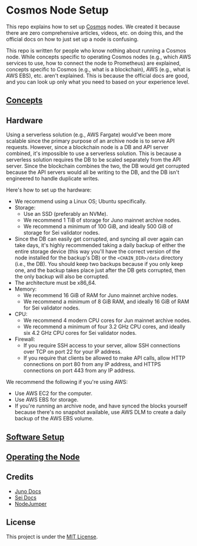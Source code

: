 # Cosmos Node Setup

This repo explains how to set up [Cosmos](https://cosmos.network/) nodes. We created it because there are zero comprehensive articles, videos, etc. on doing this, and the official docs on how to just set up a node is confusing.

This repo is written for people who know nothing about running a Cosmos node. While concepts specific to operating Cosmos nodes (e.g., which AWS services to use, how to connect the node to Prometheus) are explained, concepts specific to Cosmos (e.g., what is a blockchain), AWS (e.g., what is AWS EBS), etc. aren't explained. This is because the official docs are good, and you can look up only what you need to based on your experience level.

## [Concepts](docs/concepts.md)

## Hardware

Using a serverless solution (e.g., AWS Fargate) would've been more scalable since the primary purpose of an archive node is to serve API requests. However, since a blockchain node is a DB and API server combined, it's impossible to use a serverless solution. This is because a serverless solution requires the DB to be scaled separately from the API server. Since the blockchain combines the two, the DB would get corrupted because the API servers would all be writing to the DB, and the DB isn't engineered to handle duplicate writes.

Here's how to set up the hardware:
- We recommend using a Linux OS; Ubuntu specifically.
- Storage:
  - Use an SSD (preferably an NVMe).
  - We recommend 1 TiB of storage for Juno mainnet archive nodes.
  - We recommend a minimum of 100 GiB, and ideally 500 GiB of storage for Sei validator nodes.
- Since the DB can easily get corrupted, and syncing all over again can take days, it's highly recommended taking a daily backup of either the entire storage device (this way you'll have the correct version of the node installed for the backup's DB) or the `<CHAIN_DIR>/data` directory (i.e., the DB). You should keep two backups because if you only keep one, and the backup takes place just after the DB gets corrupted, then the only backup will also be corrupted.
- The architecture must be x86_64.
- Memory:
  - We recommend 16 GiB of RAM for Juno mainnet archive nodes.
  - We recommend a minimum of 8 GiB RAM, and ideally 16 GiB of RAM for Sei validator nodes.
- CPU:
  - We recommend 4 modern CPU cores for Jun mainnet archive nodes.
  - We recommend a minimum of four 3.2 GHz CPU cores, and ideally six 4.2 GHz CPU cores for Sei validator nodes.
- Firewall:
    - If you require SSH access to your server, allow SSH connections over TCP on port 22 for your IP address.
    - If you require that clients be allowed to make API calls, allow HTTP connections on port 80 from any IP address, and HTTPS connections on port 443 from any IP address.

We recommend the following if you're using AWS:
- Use AWS EC2 for the computer.
- Use AWS EBS for storage.
- If you're running an archive node, and have synced the blocks yourself because there's no snapshot available, use AWS DLM to create a daily backup of the AWS EBS volume.

## [Software Setup](docs/software-setup.md)

## [Operating the Node](docs/operating.md)

## Credits

- [Juno Docs](https://docs.junonetwork.io/juno/readme)
- [Sei Docs](https://docs.seinetwork.io/introduction/overview)
- [NodeJumper](https://nodejumper.io/)

## License

This project is under the [MIT License](LICENSE).
